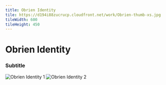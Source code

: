 ```yaml
---
title: Obrien Identity
tile: https://d194i88zucrucp.cloudfront.net/work/Obrien-thumb-xs.jpg
tileWidth: 600
tileHeight: 450
---
```


# Obrien Identity
### Subtitle
![Obrien Identity 1](https://d194i88zucrucp.cloudfront.net/work/ObrienIdentity1-lg.jpg)
![Obrien Identity 2](https://d194i88zucrucp.cloudfront.net/work/ObrienIdentity2-lg.jpg)

